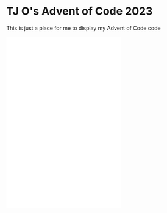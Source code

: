 # TJ O's Advent of Code 2023

This is just a place for me to display my Advent of Code code

![Day 1](notes/1.md)
![Day 2](notes/2.md)
![Day 3](notes/3.md)